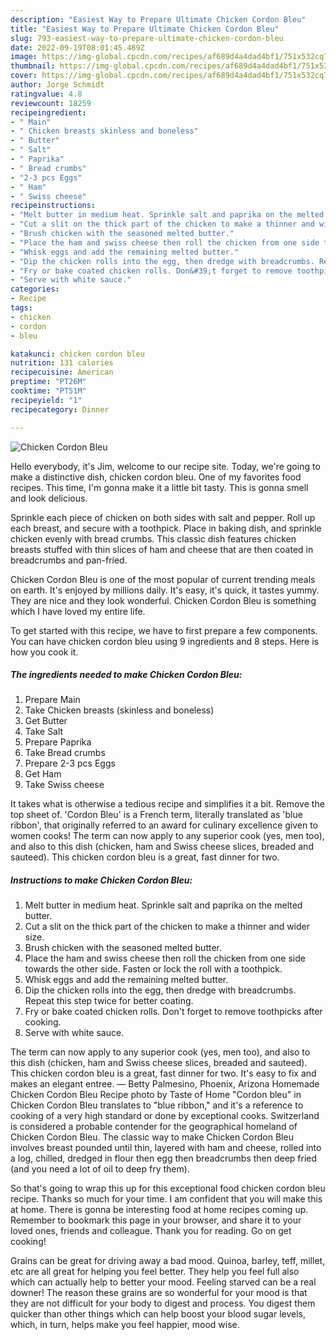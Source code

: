 ```yaml
---
description: "Easiest Way to Prepare Ultimate Chicken Cordon Bleu"
title: "Easiest Way to Prepare Ultimate Chicken Cordon Bleu"
slug: 793-easiest-way-to-prepare-ultimate-chicken-cordon-bleu
date: 2022-09-19T08:01:45.489Z
image: https://img-global.cpcdn.com/recipes/af689d4a4dad4bf1/751x532cq70/chicken-cordon-bleu-recipe-main-photo.jpg
thumbnail: https://img-global.cpcdn.com/recipes/af689d4a4dad4bf1/751x532cq70/chicken-cordon-bleu-recipe-main-photo.jpg
cover: https://img-global.cpcdn.com/recipes/af689d4a4dad4bf1/751x532cq70/chicken-cordon-bleu-recipe-main-photo.jpg
author: Jorge Schmidt
ratingvalue: 4.8
reviewcount: 18259
recipeingredient:
- " Main"
- " Chicken breasts skinless and boneless"
- " Butter"
- " Salt"
- " Paprika"
- " Bread crumbs"
- "2-3 pcs Eggs"
- " Ham"
- " Swiss cheese"
recipeinstructions:
- "Melt butter in medium heat. Sprinkle salt and paprika on the melted butter."
- "Cut a slit on the thick part of the chicken to make a thinner and wider size."
- "Brush chicken with the seasoned melted butter."
- "Place the ham and swiss cheese then roll the chicken from one side towards the other side. Fasten or lock the roll with a toothpick."
- "Whisk eggs and add the remaining melted butter."
- "Dip the chicken rolls into the egg, then dredge with breadcrumbs. Repeat this step twice for better coating."
- "Fry or bake coated chicken rolls. Don&#39;t forget to remove toothpicks after cooking."
- "Serve with white sauce."
categories:
- Recipe
tags:
- chicken
- cordon
- bleu

katakunci: chicken cordon bleu 
nutrition: 131 calories
recipecuisine: American
preptime: "PT26M"
cooktime: "PT51M"
recipeyield: "1"
recipecategory: Dinner

---
```



![Chicken Cordon Bleu](https://img-global.cpcdn.com/recipes/af689d4a4dad4bf1/751x532cq70/chicken-cordon-bleu-recipe-main-photo.jpg)

Hello everybody, it's Jim, welcome to our recipe site. Today, we're going to make a distinctive dish, chicken cordon bleu. One of my favorites food recipes. This time, I'm gonna make it a little bit tasty. This is gonna smell and look delicious.

Sprinkle each piece of chicken on both sides with salt and pepper. Roll up each breast, and secure with a toothpick. Place in baking dish, and sprinkle chicken evenly with bread crumbs. This classic dish features chicken breasts stuffed with thin slices of ham and cheese that are then coated in breadcrumbs and pan-fried.

Chicken Cordon Bleu is one of the most popular of current trending meals on earth. It's enjoyed by millions daily. It's easy, it's quick, it tastes yummy. They are nice and they look wonderful. Chicken Cordon Bleu is something which I have loved my entire life.


To get started with this recipe, we have to first prepare a few components. You can have chicken cordon bleu using 9 ingredients and 8 steps. Here is how you cook it.

<!--inarticleads1-->

##### The ingredients needed to make Chicken Cordon Bleu:

1. Prepare  Main
1. Take  Chicken breasts (skinless and boneless)
1. Get  Butter
1. Take  Salt
1. Prepare  Paprika
1. Take  Bread crumbs
1. Prepare 2-3 pcs Eggs
1. Get  Ham
1. Take  Swiss cheese


It takes what is otherwise a tedious recipe and simplifies it a bit. Remove the top sheet of. &#39;Cordon Bleu&#39; is a French term, literally translated as &#39;blue ribbon&#39;, that originally referred to an award for culinary excellence given to women cooks! The term can now apply to any superior cook (yes, men too), and also to this dish (chicken, ham and Swiss cheese slices, breaded and sauteed). This chicken cordon bleu is a great, fast dinner for two. 

<!--inarticleads2-->

##### Instructions to make Chicken Cordon Bleu:

1. Melt butter in medium heat. Sprinkle salt and paprika on the melted butter.
1. Cut a slit on the thick part of the chicken to make a thinner and wider size.
1. Brush chicken with the seasoned melted butter.
1. Place the ham and swiss cheese then roll the chicken from one side towards the other side. Fasten or lock the roll with a toothpick.
1. Whisk eggs and add the remaining melted butter.
1. Dip the chicken rolls into the egg, then dredge with breadcrumbs. Repeat this step twice for better coating.
1. Fry or bake coated chicken rolls. Don&#39;t forget to remove toothpicks after cooking.
1. Serve with white sauce.


The term can now apply to any superior cook (yes, men too), and also to this dish (chicken, ham and Swiss cheese slices, breaded and sauteed). This chicken cordon bleu is a great, fast dinner for two. It&#39;s easy to fix and makes an elegant entree. — Betty Palmesino, Phoenix, Arizona Homemade Chicken Cordon Bleu Recipe photo by Taste of Home &#34;Cordon bleu&#34; in Chicken Cordon Bleu translates to &#34;blue ribbon,&#34; and it&#39;s a reference to cooking of a very high standard or done by exceptional cooks. Switzerland is considered a probable contender for the geographical homeland of Chicken Cordon Bleu. The classic way to make Chicken Cordon Bleu involves breast pounded until thin, layered with ham and cheese, rolled into a log, chilled, dredged in flour then egg then breadcrumbs then deep fried (and you need a lot of oil to deep fry them). 

So that's going to wrap this up for this exceptional food chicken cordon bleu recipe. Thanks so much for your time. I am confident that you will make this at home. There is gonna be interesting food at home recipes coming up. Remember to bookmark this page in your browser, and share it to your loved ones, friends and colleague. Thank you for reading. Go on get cooking!

Grains can be great for driving away a bad mood. Quinoa, barley, teff, millet, etc are all great for helping you feel better. They help you feel full also which can actually help to better your mood. Feeling starved can be a real downer! The reason these grains are so wonderful for your mood is that they are not difficult for your body to digest and process. You digest them quicker than other things which can help boost your blood sugar levels, which, in turn, helps make you feel happier, mood wise.
